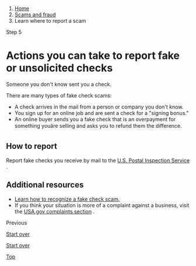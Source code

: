 1. [Home](/)
2. [Scams and fraud](/scams-and-fraud)
3. Learn where to report a scam

Step 5

Actions you can take to report fake or unsolicited checks
=========================================================

Someone you don't know sent you a check.

There are many types of fake check scams:

* A check arrives in the mail from a person or company you don't know.
* You sign up for an online job and are sent a check for a "signing bonus."
* An online buyer sends you a fake check that is an overpayment for something youâre selling and asks you to refund them the difference.

**How to report**
-----------------

Report fake checks you receive by mail to the
[U.S. Postal Inspection Service](https://www.uspis.gov/report)
.

**Additional resources**
------------------------

* [Learn how to recognize a fake check scam.](https://www.fdic.gov/consumers/consumer/news/august2019.html)
* If you think your situation is more of a complaint against a business, visit the
  [USA.gov complaints section](https://www.usa.gov/consumer-complaints)
  .

Previous

[Start over](/where-report-scams/where-did-scam-take-place#block-usagov-content)

[Start over](/where-report-scams/where-did-scam-take-place#block-usagov-content)

[Top](#main-content)